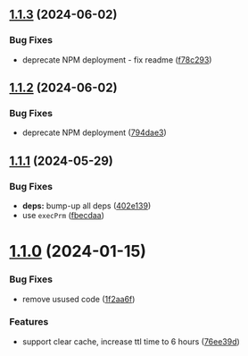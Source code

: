 ## [1.1.3](https://github.com/Avivbens/alfred-search-bookmark/compare/v1.1.2...v1.1.3) (2024-06-02)

### Bug Fixes

-   deprecate NPM deployment - fix readme ([f78c293](https://github.com/Avivbens/alfred-search-bookmark/commit/f78c29376c80af2a8e7a11abdb6380531a16266e))

## [1.1.2](https://github.com/Avivbens/alfred-search-bookmark/compare/v1.1.1...v1.1.2) (2024-06-02)

### Bug Fixes

-   deprecate NPM deployment ([794dae3](https://github.com/Avivbens/alfred-search-bookmark/commit/794dae34b4483dfdbe45ef4f190784db02392643))

## [1.1.1](https://github.com/Avivbens/alfred-search-bookmark/compare/v1.1.0...v1.1.1) (2024-05-29)

### Bug Fixes

-   **deps:** bump-up all deps ([402e139](https://github.com/Avivbens/alfred-search-bookmark/commit/402e139a5c2688c3579f144efe7cacce2200f56e))
-   use `execPrm` ([fbecdaa](https://github.com/Avivbens/alfred-search-bookmark/commit/fbecdaa44f142ea5178418b68ce8ab3e8713da8f))

# [1.1.0](https://github.com/Avivbens/alfred-search-bookmark/compare/v1.0.6...v1.1.0) (2024-01-15)

### Bug Fixes

-   remove usused code ([1f2aa6f](https://github.com/Avivbens/alfred-search-bookmark/commit/1f2aa6f0622353fc542f3df24b0a542d9d4a1fd7))

### Features

-   support clear cache, increase ttl time to 6 hours ([76ee39d](https://github.com/Avivbens/alfred-search-bookmark/commit/76ee39df0bbd0bc85fbb5df8337aed46b62fb2af))
